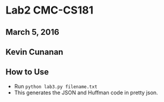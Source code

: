 # Lab2 CMC-CS181
## March 5, 2016
## Kevin Cunanan

## How to Use
* Run `python lab3.py filename.txt`
* This generates the JSON and Huffman code in pretty json.
